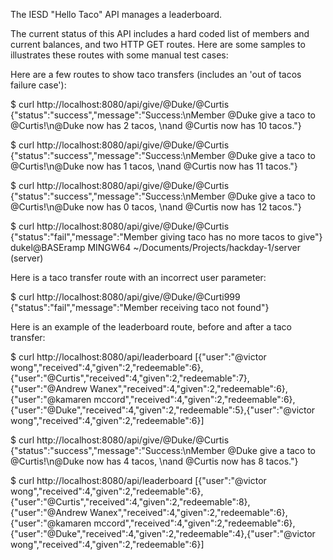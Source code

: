 The IESD "Hello Taco" API manages a leaderboard.

The current status of this API includes a hard coded list of members and current balances, 
and two HTTP GET routes.  Here are some samples to illustrates these routes with some 
manual test cases:

Here are a few routes to show taco transfers (includes an 'out of tacos failure case'):

$ curl http://localhost:8080/api/give/@Duke/@Curtis
{"status":"success","message":"Success:\nMember @Duke give a taco to @Curtis!\n@Duke now has 2 tacos, \nand @Curtis now has 10 tacos."}

$ curl http://localhost:8080/api/give/@Duke/@Curtis
{"status":"success","message":"Success:\nMember @Duke give a taco to @Curtis!\n@Duke now has 1 tacos, \nand @Curtis now has 11 tacos."}

$ curl http://localhost:8080/api/give/@Duke/@Curtis
{"status":"success","message":"Success:\nMember @Duke give a taco to @Curtis!\n@Duke now has 0 tacos, \nand @Curtis now has 12 tacos."}

$ curl http://localhost:8080/api/give/@Duke/@Curtis
{"status":"fail","message":"Member giving taco has no more tacos to give"}
dukel@BASEramp MINGW64 ~/Documents/Projects/hackday-1/server (server)

Here is a taco transfer route with an incorrect user parameter:

$ curl http://localhost:8080/api/give/@Duke/@Curti999
{"status":"fail","message":"Member receiving taco not found"}

Here is an example of the leaderboard route, before and after a taco transfer:

$ curl http://localhost:8080/api/leaderboard
[{"user":"@victor wong","received":4,"given":2,"redeemable":6},{"user":"@Curtis","received":4,"given":2,"redeemable":7},{"user":"@Andrew Wanex","received":4,"given":2,"redeemable":6},{"user":"@kamaren mccord","received":4,"given":2,"redeemable":6},{"user":"@Duke","received":4,"given":2,"redeemable":5},{"user":"@victor wong","received":4,"given":2,"redeemable":6}]

$ curl http://localhost:8080/api/give/@Duke/@Curtis
{"status":"success","message":"Success:\nMember @Duke give a taco to @Curtis!\n@Duke now has 4 tacos, \nand @Curtis now has 8 tacos."}

$ curl http://localhost:8080/api/leaderboard
[{"user":"@victor wong","received":4,"given":2,"redeemable":6},{"user":"@Curtis","received":4,"given":2,"redeemable":8},{"user":"@Andrew Wanex","received":4,"given":2,"redeemable":6},{"user":"@kamaren mccord","received":4,"given":2,"redeemable":6},{"user":"@Duke","received":4,"given":2,"redeemable":4},{"user":"@victor wong","received":4,"given":2,"redeemable":6}]

